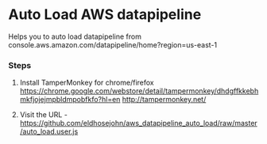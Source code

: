 # Auto Load AWS datapipeline

Helps you to auto load datapipeline from console.aws.amazon.com/datapipeline/home?region=us-east-1

### Steps
1. Install TamperMonkey for chrome/firefox
https://chrome.google.com/webstore/detail/tampermonkey/dhdgffkkebhmkfjojejmpbldmpobfkfo?hl=en
http://tampermonkey.net/

2. Visit the URL - https://github.com/eldhosejohn/aws_datapipeline_auto_load/raw/master/auto_load.user.js

